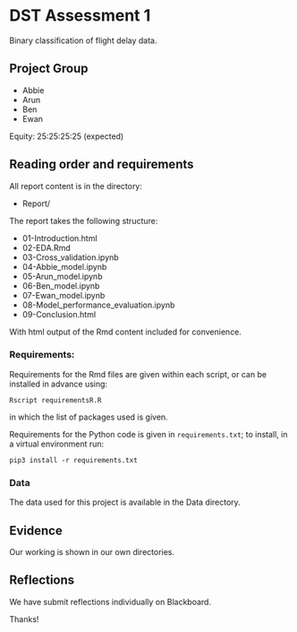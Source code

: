 # DST Assessment 1
Binary classification of flight delay data.
## Project Group

* Abbie
* Arun
* Ben
* Ewan

Equity: 25:25:25:25 (expected)

## Reading order and requirements

All report content is in the directory:

* Report/

The report takes the following structure:

* 01-Introduction.html
* 02-EDA.Rmd
* 03-Cross_validation.ipynb
* 04-Abbie_model.ipynb
* 05-Arun_model.ipynb
* 06-Ben_model.ipynb
* 07-Ewan_model.ipynb
* 08-Model_performance_evaluation.ipynb
* 09-Conclusion.html


With html output of the Rmd content included for convenience.

### Requirements:

Requirements for the Rmd files are given within each script, or can be installed in advance using:
```{sh}
Rscript requirementsR.R
```
in which the list of packages used is given.

Requirements for the Python code is given in `requirements.txt`; to install, in a virtual environment run:

```{sh}
pip3 install -r requirements.txt
```
### Data

The data used for this project is available in the Data directory.

## Evidence

Our working is shown in our own directories.



## Reflections

We have submit reflections individually on Blackboard.

Thanks!
